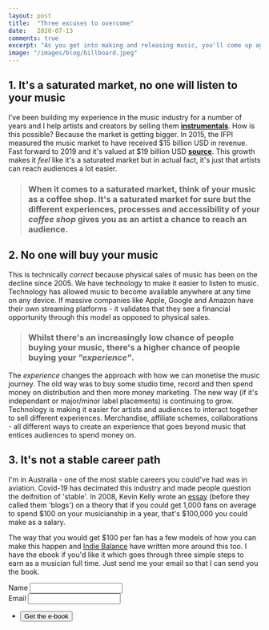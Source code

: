 ```yaml
---
layout: post
title:  "Three excuses to overcome"
date:   2020-07-13
comments: true
excerpt: "As you get into making and releasing music, you'll come up against these common excuses. The reason why they're common because there isn’t much knowledge around the business mechanics of music. "
image: "/images/blog/billboard.jpeg"
---
```


## 1. It's a saturated market, no one will listen to your music

I’ve been building my experience in the music industry for a number of years and I help artists and creators by selling them **[instrumentals](https://soundee.com/honest2davis)**. How is this possible? Because the market is getting bigger. In 2015, the IFPI measured the music market to have received $15 billion USD in revenue. Fast forward to 2019 and it's valued at $19 billion USD **[source](https://www.ifpi.org/media/downloads/GMR2019-en.pdf)**. This growth makes it *feel* like it's a saturated market but in actual fact, it's just that artists can reach audiences a lot easier. 

> ### **When it comes to a saturated market, think of your music as a coffee shop. It's a saturated market for sure but the different experiences, processes and accessibility of your *coffee shop* gives you as an artist a chance to reach an audience.**

## 2. No one will buy your music

This is technically *correct* because physical sales of music has been on the decline since 2005. We have technology to make it easier to listen to music. Technology has allowed music to become available anywhere at any time on any device. If massive companies like Apple, Google and Amazon have their own streaming platforms - it validates that they see a financial opportunity through this model as opposed to physical sales. 

> ### **Whilst there's an increasingly low chance of people buying your music, there's a higher chance of people buying your *"experience"*.**


The *experience* changes the approach with how we can monetise the music journey. The old way was to buy some studio time, record and then spend money on distribution and then more money marketing. The new way (if it's independant or major/minor label placements) is continuing to grow. Technology is making it easier for artists and audiences to interact together to sell different experiences. Merchandise, affiliate schemes, collaborations - all different ways to create an experience that goes beyond music that entices audiences to spend money on.

## 3. It's not a stable career path
   
I'm in Australia - one of the most stable careers you could've had was in aviation. Covid-19 has decimated this industry and made people question the deifnition of 'stable'. In 2008, Kevin Kelly wrote an [essay](https://kk.org/thetechnium/1000-true-fans/) (before they called them 'blogs') on a theory that if you could get 1,000 fans on average to spend $100 on your musicianship in a year, that's $100,000 you could make as a salary.

The way that you would get $100 per fan has a few models of how you can make this happen and [Indie Balance](https://indiebandalliance.com/) have written more around this too. I have the ebook if you'd like it which goes through three simple steps to earn as a musician full time. Just send me your email so that I can send you the book.



<section>
    <form method="POST" action="https://api.slapform.com/{{site.email}}">
      <div class="field">
        <label for="name">Name</label>
        <input type="text" name="name" id="name" />
      </div>
      <div class="field">
        <label for="email">Email</label>
        <input type="email" name="slap_replyto" id="email" /> <!-- slap_replyto will set the reply-to as the submitter's email! -->
      </div>
      <ul class="actions">
        <li><input type="submit" value="Get the e-book" /></li>
      </ul>
      <input type="hidden" name="slap_redirect" value="{{site.url}}{{site.slapform_thankyou_page}}" /> <!-- slap_redirect allows you to set a custom redirect/thank you page -->
    </form>
  </section>
